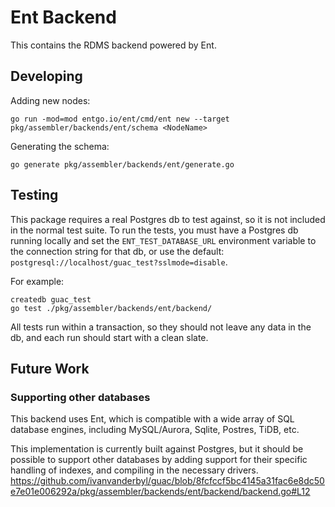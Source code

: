 # Ent Backend

This contains the RDMS backend powered by Ent.

## Developing

Adding new nodes:

```shell
go run -mod=mod entgo.io/ent/cmd/ent new --target pkg/assembler/backends/ent/schema <NodeName>
```

Generating the schema:

```shell
go generate pkg/assembler/backends/ent/generate.go
```

## Testing

This package requires a real Postgres db to test against, so it is not included in the normal test suite. To run the tests, you must have a Postgres db running locally and set the `ENT_TEST_DATABASE_URL` environment variable to the connection string for that db, or use the default: `postgresql://localhost/guac_test?sslmode=disable`.

For example:

```shell
createdb guac_test
go test ./pkg/assembler/backends/ent/backend/
```

All tests run within a transaction, so they should not leave any data in the db, and each run should start with a clean slate.

## Future Work

### Supporting other databases

This backend uses Ent, which is compatible with a wide array of SQL database engines, including MySQL/Aurora, Sqlite, Postres, TiDB, etc.

This implementation is currently built against Postgres, but it should be possible to support other databases by adding support for their specific handling of indexes, and compiling in the necessary drivers. https://github.com/ivanvanderbyl/guac/blob/8fcfccf5bc4145a31fac6e8dc50e7e01e006292a/pkg/assembler/backends/ent/backend/backend.go#L12
